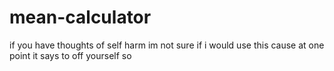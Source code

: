 # mean-calculator
if you have thoughts of self harm im not sure if i would use this cause at one point it says to off yourself so
